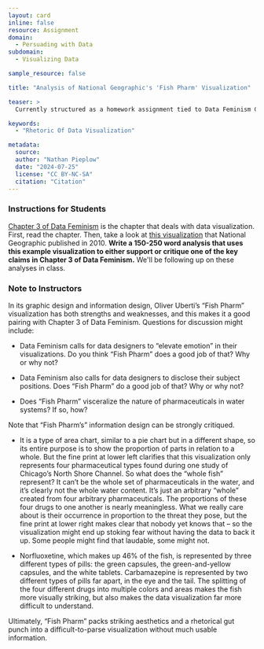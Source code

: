 ```yaml
---
layout: card
inline: false
resource: Assignment
domain:
  - Persuading with Data
subdomain:
  - Visualizing Data

sample_resource: false

title: "Analysis of National Geographic's 'Fish Pharm' Visualization"

teaser: >
  Currently structured as a homework assignment tied to Data Feminism Chapter 3, this lesson could also be used as an in-class activity without the reading. It asks students to rhetorically analyze a provocative visualization published by National Geographic in 2010.

keywords:
  - "Rhetoric Of Data Visualization"

metadata:
  source:
  author: "Nathan Pieplow"
  date: "2024-07-25"
  license: "CC BY-NC-SA"
  citation: "Citation"
---
```


### Instructions for Students

[Chapter 3 of Data Feminism](https://data-feminism.mitpress.mit.edu/pub/5evfe9yd/release/5) is the chapter that deals with data visualization. First, read the chapter. Then, take a look at [this visualization](https://images.squarespace-cdn.com/content/v1/57015ce2f699bbaade573b14/1539207407042-OI17BYEM4EH445V0LI9U/natgeo_fishpills.png) that National Geographic published in 2010. **Write a 150-250 word analysis that uses this example visualization to either support or critique one of the key claims in Chapter 3 of Data Feminism.** We'll be following up on these analyses in class.

### Note to Instructors

In its graphic design and information design, Oliver Uberti’s “Fish Pharm” visualization has both strengths and weaknesses, and this makes it a good pairing with Chapter 3 of Data Feminism. Questions for discussion might include:

- Data Feminism calls for data designers to “elevate emotion” in their visualizations. Do you think “Fish Pharm” does a good job of that? Why or why not?

- Data Feminism also calls for data designers to disclose their subject positions. Does “Fish Pharm” do a good job of that? Why or why not?

- Does “Fish Pharm” visceralize the nature of pharmaceuticals in water systems? If so, how?

Note that “Fish Pharm’s” information design can be strongly critiqued.

- It is a type of area chart, similar to a pie chart but in a different shape, so its entire purpose is to show the proportion of parts in relation to a whole. But the fine print at lower left clarifies that this visualization only represents four pharmaceutical types found during one study of Chicago’s North Shore Channel. So what does the “whole fish” represent? It can’t be the whole set of pharmaceuticals in the water, and it’s clearly not the whole water content. It’s just an arbitrary “whole” created from four arbitrary pharmaceuticals. The proportions of these four drugs to one another is nearly meaningless. What we really care about is their occurrence in proportion to the threat they pose, but the fine print at lower right makes clear that nobody yet knows that – so the visualization might end up stoking fear without having the data to back it up. Some people might find that laudable, some might not.

- Norfluoxetine, which makes up 46% of the fish, is represented by three different types of pills: the green capsules, the green-and-yellow capsules, and the white tablets. Carbamazepine is represented by two different types of pills far apart, in the eye and the tail. The splitting of the four different drugs into multiple colors and areas makes the fish more visually striking, but also makes the data visualization far more difficult to understand.

Ultimately, “Fish Pharm” packs striking aesthetics and a rhetorical gut punch into a difficult-to-parse visualization without much usable information.
